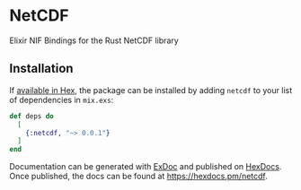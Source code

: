 # NetCDF

Elixir NIF Bindings for the Rust NetCDF library

## Installation

If [available in Hex](https://hex.pm/docs/publish), the package can be installed
by adding `netcdf` to your list of dependencies in `mix.exs`:

```elixir
def deps do
  [
    {:netcdf, "~> 0.0.1"}
  ]
end
```

Documentation can be generated with [ExDoc](https://github.com/elixir-lang/ex_doc)
and published on [HexDocs](https://hexdocs.pm). Once published, the docs can
be found at <https://hexdocs.pm/netcdf>.

